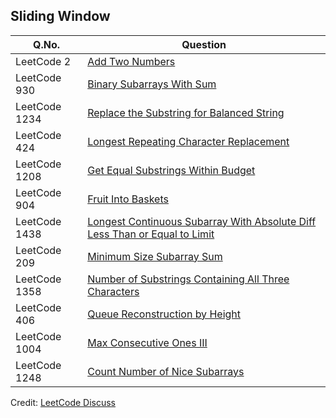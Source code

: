 ## Sliding Window

| Q.No. | Question |
| --- | --- |
| LeetCode 2 | [Add Two Numbers](https://grid47.xyz/posts/leetcode-2-add-two-numbers-solution/) |
| LeetCode 930 | [Binary Subarrays With Sum](https://grid47.xyz/posts/leetcode-930-binary-subarrays-with-sum-solution/) |
| LeetCode 1234 | [Replace the Substring for Balanced String](https://grid47.xyz/posts/leetcode-1234-replace-the-substring-for-balanced-string-solution/) |
| LeetCode 424 | [Longest Repeating Character Replacement](https://grid47.xyz/posts/leetcode-424-longest-repeating-character-replacement-solution/) |
| LeetCode 1208 | [Get Equal Substrings Within Budget](https://grid47.xyz/posts/leetcode-1208-get-equal-substrings-within-budget-solution/) |
| LeetCode 904 | [Fruit Into Baskets](https://grid47.xyz/posts/leetcode-904-fruit-into-baskets-solution/) |
| LeetCode 1438 | [Longest Continuous Subarray With Absolute Diff Less Than or Equal to Limit](https://grid47.xyz/posts/leetcode-1438-longest-continuous-subarray-with-absolute-diff-less-than-or-equal-to-limit-solution/) |
| LeetCode 209 | [Minimum Size Subarray Sum](https://grid47.xyz/posts/leetcode-209-minimum-size-subarray-sum-solution/) |
| LeetCode 1358 | [Number of Substrings Containing All Three Characters](https://grid47.xyz/posts/leetcode-1358-number-of-substrings-containing-all-three-characters-solution/) |
| LeetCode 406 | [Queue Reconstruction by Height](https://grid47.xyz/posts/leetcode-406-queue-reconstruction-by-height-solution/) |
| LeetCode 1004 | [Max Consecutive Ones III](https://grid47.xyz/posts/leetcode-1004-max-consecutive-ones-iii-solution/) |
| LeetCode 1248 | [Count Number of Nice Subarrays](https://grid47.xyz/posts/leetcode-1248-count-number-of-nice-subarrays-solution/) |

Credit: [LeetCode Discuss](https://leetcode.com/discuss/interview-question/2069641/the-only-lists-you-need-for-your-interview-preparation)

